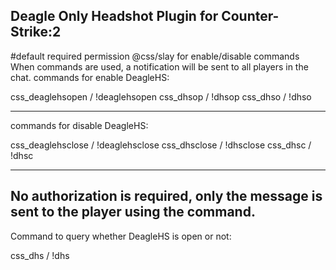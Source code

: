 Deagle Only Headshot Plugin for Counter-Strike:2
-------------------------------------------------------------------------------------------------
#default required permission @css/slay for enable/disable commands
When commands are used, a notification will be sent to all players in the chat.
commands for enable DeagleHS:

css_deaglehsopen / !deaglehsopen 
css_dhsop / !dhsop
css_dhso / !dhso

---------------------------------------

commands for disable DeagleHS:

css_deaglehsclose / !deaglehsclose
css_dhsclose / !dhsclose
css_dhsc / !dhsc

---------------------------------------

No authorization is required, only the message is sent to the player using the command.
--
Command to query whether DeagleHS is open or not:

css_dhs / !dhs
